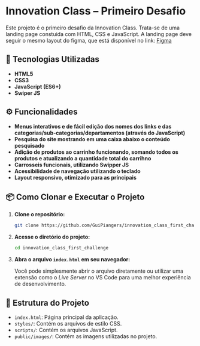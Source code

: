 # Innovation Class – Primeiro Desafio

Este projeto é o primeiro desafio da Innovation Class. Trata-se de uma landing page constuida com HTML, CSS e JavaScript. A landing page deve seguir o mesmo layout do figma, que está disponível no link: 
[Figma](https://www.figma.com/proto/DqtFxC6312M32mLt8FpJjq/innovation-class?page-id=13%3A673&node-id=13-920&viewport=346%2C140%2C0.11&t=HyGGDSs83f1vbqMJ-1&scaling=scale-down&content-scaling=fixed)

## 🚀 Tecnologias Utilizadas

- **HTML5**
- **CSS3**
- **JavaScript (ES6+)**
- **Swiper JS**


## ⚙️ Funcionalidades

- **Menus interativos e de fácil edição dos nomes dos links e das categorias/sub-categorias/departamentos (através do JavaScript)**
- **Pesquisa do site mostrando em uma caixa abaixo o conteúdo pesquisado**
- **Adição de produtos ao carrinho funcionando, somando todos os produtos e atualizando a quantidade total do carrihno**
- **Carrosseis funcionais, utilizando Swipper JS**
- **Acessibilidade de navegação utilizando o teclado**
- **Layout responsivo, otimizado para as príncipais**

## 📦 Como Clonar e Executar o Projeto

1. **Clone o repositório:**

   ```bash
   git clone https://github.com/GuiPiangers/innovation_class_first_challenge.git
   ```

2. **Acesse o diretório do projeto:**

   ```bash
   cd innovation_class_first_challenge
   ```

3. **Abra o arquivo `index.html` em seu navegador:**

   Você pode simplesmente abrir o arquivo diretamente ou utilizar uma extensão como o *Live Server* no VS Code para uma melhor experiência de desenvolvimento.

## 📁 Estrutura do Projeto

- `index.html`: Página principal da aplicação.
- `styles/`: Contém os arquivos de estilo CSS.
- `scripts/`: Contém os arquivos JavaScript.
- `public/images/`: Contém as imagens utilizadas no projeto.
